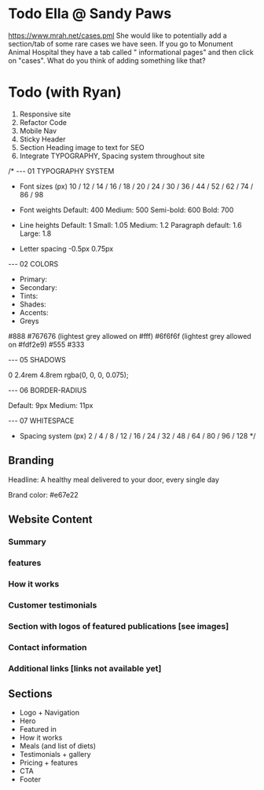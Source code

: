 # Todo Ella @ Sandy Paws

https://www.mrah.net/cases.pml
She would like to potentially add a section/tab of some rare cases we have seen. If you go to Monument Animal Hospital they have a tab called " informational pages" and then click on "cases". What do you think of adding something like that?

# Todo (with Ryan)

1. Responsive site
2. Refactor Code
3. Mobile Nav
4. Sticky Header
5. Section Heading image to text for SEO
6. Integrate TYPOGRAPHY, Spacing system throughout site

/\*
--- 01 TYPOGRAPHY SYSTEM

- Font sizes (px)
  10 / 12 / 14 / 16 / 18 / 20 / 24 / 30 / 36 / 44 / 52 / 62 / 74 / 86 / 98

- Font weights
  Default: 400
  Medium: 500
  Semi-bold: 600
  Bold: 700

- Line heights
  Default: 1
  Small: 1.05
  Medium: 1.2
  Paragraph default: 1.6
  Large: 1.8

- Letter spacing
  -0.5px
  0.75px

--- 02 COLORS

- Primary:
- Secondary:
- Tints:
- Shades:
- Accents:
- Greys

#888
#767676 (lightest grey allowed on #fff)
#6f6f6f (lightest grey allowed on #fdf2e9)
#555
#333

--- 05 SHADOWS

0 2.4rem 4.8rem rgba(0, 0, 0, 0.075);

--- 06 BORDER-RADIUS

Default: 9px
Medium: 11px

--- 07 WHITESPACE

- Spacing system (px)
  2 / 4 / 8 / 12 / 16 / 24 / 32 / 48 / 64 / 80 / 96 / 128
  \*/

## Branding

Headline: A healthy meal delivered to your door, every single day

Brand color: #e67e22

## Website Content

### Summary

### features

### How it works

### Customer testimonials

### Section with logos of featured publications [see images]

### Contact information

### Additional links [links not available yet]

## Sections

- Logo + Navigation
- Hero
- Featured in
- How it works
- Meals (and list of diets)
- Testimonials + gallery
- Pricing + features
- CTA
- Footer
